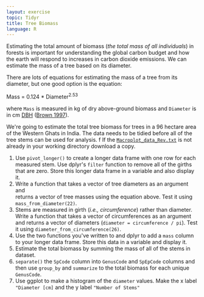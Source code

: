 ```yaml
---
layout: exercise
topic: Tidyr
title: Tree Biomass
language: R
---
```


Estimating the total amount of biomass (*the total mass of all individuals*) 
in forests is important for understanding the global carbon budget and how the 
earth will respond to increases in carbon dioxide emissions. We can estimate
the mass of a tree based on its diameter.

There are lots of equations for estimating the mass of a tree from its diameter, 
but one good option is the equation: 
    
Mass = 0.124 * Diameter<sup>2.53</sup>

where `Mass` is measured in kg of dry above-ground biomass and
`Diameter` is in cm
[DBH](https://en.wikipedia.org/wiki/Diameter_at_breast_height)
([Brown 1997](http://www.fao.org/docrep/W4095E/W4095E00.htm)).

We're going to estimate the total tree biomass for trees in a 96
hectare area of the Western Ghats in India.
The data needs to be tidied before all of the tree stems can be used for analysis.
f
If the [`Macroplot_data_Rev.txt`](http://datacarpentry.org/semester-biology/data/Macroplot_data_Rev.txt) is not already in your working directory download a copy.

1. Use `pivot_longer()` to create a longer data frame with one row for each measured stem. Use dplyr's `filter` function to remove all of the girths that are zero. Store this longer data frame in a variable and also display it.
2. Write a function that takes a vector of tree diameters as an argument and   
   returns a vector of tree masses using the equation above. Test it using `mass_from_diameter(22)`.
3. Stems are measured in girth (*i.e., circumference*) rather than diameter.
   Write a function that takes a vector of circumferences as an argument
   and returns a vector of diameters (`diameter = circumference / pi`). Test it using `diameter_from_circumference(26)`.
4. Use the two functions you've written to and dplyr to add a `mass` column to your longer data frame. Store this data in a variable and display it.
5. Estimate the total biomass by summing the mass of all of the stems in dataset.
6. `separate()` the `SpCode` column into `GenusCode` and `SpEpCode` columns and then use `group_by` and `summarize` to the total biomass for each unique `GenusCode`.
7. Use ggplot to make a histogram of the `diameter` values. Make the x label `"Diameter [cm]` and the y label `"Number of Stems"`